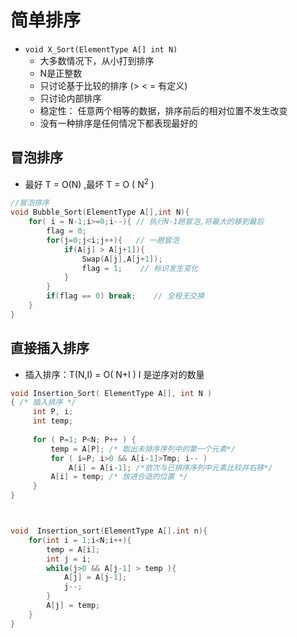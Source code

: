 # 简单排序

- `void X_Sort(ElementType A[] int N)`
    - 大多数情况下，从小打到排序
    - N是正整数
    - 只讨论基于比较的排序 (> < = 有定义)
    - 只讨论内部排序
    - 稳定性： 任意两个相等的数据，排序前后的相对位置不发生改变
    - 没有一种排序是任何情况下都表现最好的

## 冒泡排序
- 最好 T = O(N) ,最坏 T = O ( N<sup>2</sup> )
```c++
//冒泡排序
void Bubble_Sort(ElementType A[],int N){
    for( i = N-1;i>=0;i--){ // 执行N-1趟冒泡,将最大的移到最后
        flag = 0;
        for(j=0;j<i;j++){   // 一趟冒泡
            if(A[j] > A[j+1]){
                Swap(A[j],A[j+1]);
                flag = 1;    // 标识发生变化
            }
        }
        if(flag == 0) break;    // 全程无交换
    }
}
```


## 直接插入排序
- 插入排序：T(N,I) = O( N+I ) I 是逆序对的数量
```c++
void Insertion_Sort( ElementType A[], int N )
{ /* 插入排序 */
     int P, i;
     int temp;
      
     for ( P=1; P<N; P++ ) {
         temp = A[P]; /* 取出未排序序列中的第一个元素*/
         for ( i=P; i>0 && A[i-1]>Tmp; i-- )
             A[i] = A[i-1]; /*依次与已排序序列中元素比较并右移*/
         A[i] = temp; /* 放进合适的位置 */
     }
}



void  Insertion_sort(ElementType A[].int n){
    for(int i = 1;i<N;i++){
        temp = A[i];
        int j = i;
        while(j>0 && A[j-1] > temp ){
            A[j] = A[j-1];
            j--;
        }
        A[j] = temp;
    }
}
```